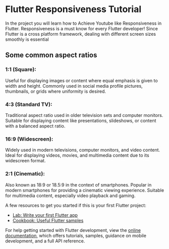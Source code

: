 # Flutter Responsiveness Tutorial 

In the project you will learn how to Achieve Youtube like Responsiveness in Flutter. Responsiveness is a must know for every Flutter developer! Since Flutter is a cross platform framework, dealing with different screen sizes smoothly is essential


## Some common aspect ratios
### 1:1 (Square):
Useful for displaying images or content where equal emphasis is given to width and height.
Commonly used in social media profile pictures, thumbnails, or grids where uniformity is desired.

### 4:3 (Standard TV):
Traditional aspect ratio used in older television sets and computer monitors.
Suitable for displaying content like presentations, slideshows, or content with a balanced aspect ratio.

### 16:9 (Widescreen):
Widely used in modern televisions, computer monitors, and video content.
Ideal for displaying videos, movies, and multimedia content due to its widescreen format.


### 2:1 (Cinematic):
Also known as 18:9 or 18.5:9 in the context of smartphones.
Popular in modern smartphones for providing a cinematic viewing experience.
Suitable for multimedia content, especially video playback and gaming.

A few resources to get you started if this is your first Flutter project:

- [Lab: Write your first Flutter app](https://docs.flutter.dev/get-started/codelab)
- [Cookbook: Useful Flutter samples](https://docs.flutter.dev/cookbook)

For help getting started with Flutter development, view the
[online documentation](https://docs.flutter.dev/), which offers tutorials,
samples, guidance on mobile development, and a full API reference.
